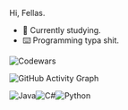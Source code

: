 Hi, Fellas.

- 💼 Currently studying.
- ⌨️ Programming typa shit.



![Codewars](https://www.codewars.com/users/Yolomeus/badges/large)

![GitHub Activity Graph](https://github-readme-activity-graph.vercel.app/graph?username=MaxKirchrath&theme=github)

![Java](https://img.shields.io/badge/Java-ED8B00?style=for-the-badge&logo=java&logoColor=white)![C#](https://img.shields.io/badge/C%23-239120?style=for-the-badge&logo=c-sharp&logoColor=white)![Python](https://img.shields.io/badge/Python-3776AB?style=for-the-badge&logo=python&logoColor=white)

